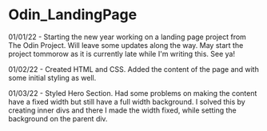 # Odin_LandingPage

01/01/22 - Starting the new year working on a landing page project from The Odin Project. Will leave some updates along the way. May start the project tommorow as it is currently late while I'm writing this. See ya!

01/02/22 - Created HTML and CSS. Added the content of the page and with some initial styling as well.

01/03/22 - Styled Hero Section. Had some problems on making the content have a fixed width but still have a full width background. I solved this by creating inner divs and there I made the width fixed, while setting the background on the parent div. 
